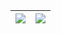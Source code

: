 | <a><img align="center" src="https://github-readme-stats-git-masterrstaa-rickstaa.vercel.app/api?username=chenjiajun1999&show_icons=true&include_all_commits=false&theme=transparent&count_private=true&hide_border=true"/></a> | <a><img align="center" src="https://github-readme-stats-git-masterrstaa-rickstaa.vercel.app/api/top-langs/?username=chenjiajun1999&&hide=html,css,go,javascript&layout=compact&theme=buefy&hide_border=true" /></a> |
| ------------- | ------------- |

<!--
**ProgramMonkeyquan/ProgramMonkeyquan** is a ✨ _special_ ✨ repository because its `README.md` (this file) appears on your GitHub profile.

Here are some ideas to get you started:

- 🔭 I’m currently working on ...
- 🌱 I’m currently learning ...
- 👯 I’m looking to collaborate on ...
- 🤔 I’m looking for help with ...
- 💬 Ask me about ...
- 📫 How to reach me: ...
- 😄 Pronouns: ...
- ⚡ Fun fact: ...
-->

